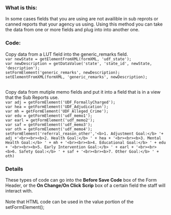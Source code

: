 ### What is this:
In some cases fields that you are using are not availible in sub reprots or canned reports that your agency us using. Using this method you can take the data from one or more fields and plug into into another one. 
### Code:
Copy data from a LUT field into the generic_remarks field.<br>
`var newState = getElementFromXML(formXML, 'udf_state');`<br>
`var newDescription = getDataValue('state', 'state_id', newState, 'description');`<br>
`setFormElement('generic_remarks', newDescription);`<br>
`setElementFromXML(formXML, 'generic_remarks', newDescription);`<br><br>

Copy data from mutiple memo fields and put it into a field that is in a view that the Sub Reports use.<br>
`var adj = getFormElement('UDF_FormallyCharged');`<br>
`var hea = getFormElement('UDF_Adjudication');`<br>
`var mh = getFormElement('UDF_Alleged_Crime');`<br>
`var edu = getFormElement('udf_memo1');`<br>
`var earl = getFormElement('udf_memo2');`<br>
`var saf = getFormElement('udf_memo3');`<br>
`var oth = getFormElement('udf_memo4');`<br>
`setFormElement('referral_reason_other','<b>1. Adjustment Goal:</b> '+ adj +'<br><br><b>2. Health Goal:</b> ' + hea + '<br><br><b>3. Mental Health Goal:</b> ' + mh + '<br><br><b>4. Educational Goal:</b> ' + edu + '<br><br><b>5. Early Intervention Goal:</b> ' + earl + '<br><br><b>6. Safety Goal:</b> ' + saf + '<br><br><b>7. Other Goal:</b> ' + oth)`



### Details
These types of code can go into the **Before Save Code** box of the Form Header, or the **On Change/On Click Scrip** box of a certain field the staff will interact with.<br><br>
Note that HTML code can be used in the value portion of the setFormElement();
